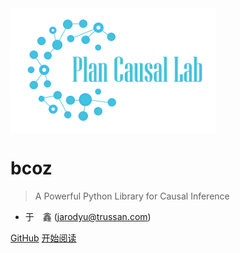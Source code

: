 <img src="_media/icon.svg" height="200" alt="logo" align=center />

# bcoz

> A Powerful Python Library for Causal Inference

- 于　鑫 (jarodyu@trussan.com)

[GitHub](https://github.com/jarodyv/bcoz)
[开始阅读](/README)